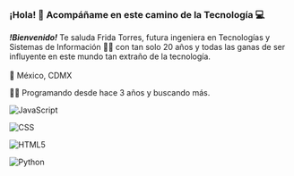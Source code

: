 ### ¡Hola! 👋 Acompáñame en este camino de la Tecnología 💻


***!Bienvenido!*** Te saluda Frida Torres, futura ingeniera en Tecnologías y Sistemas de Información 👩‍💻 con tan solo 20 años y todas las ganas de ser influyente en este mundo tan extraño de la tecnología.      
<br>
 🚏 México, CDMX
  
👩‍💻 Programando desde hace 3 años y buscando más.




![JavaScript](https://img.shields.io/badge/-JavaScript-0D1117?style=for-the-badge&logo=javascript&labelColor=0D1117&textColor=0D1117)&nbsp;

![CSS](https://img.shields.io/badge/-CSS-0D1117?style=for-the-badge&logo=CSS3&logoColor=1572B6&labelColor=0D1117)&nbsp;

![HTML5](https://img.shields.io/badge/-HTML-0D1117?style=for-the-badge&logo=HTML5&logoColor=ff5722&labelColor=0D1117)&nbsp;

![Python](https://img.shields.io/badge/-python-0D1117?style=for-the-badge&logo=python&logoColor=347ab4&labelColor=0D1117)&nbsp;


